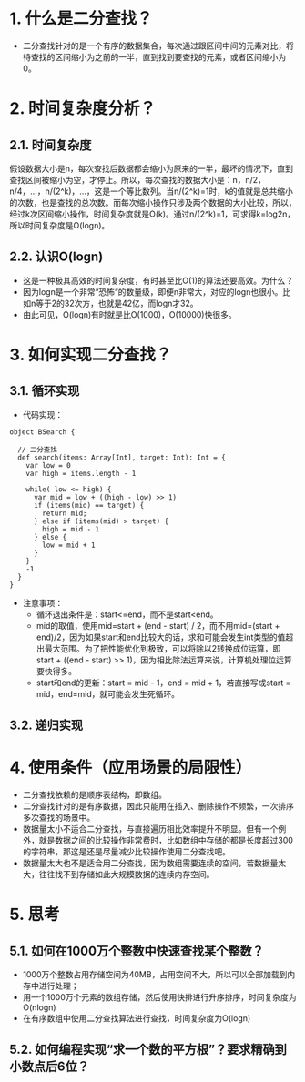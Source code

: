 # 1. 什么是二分查找？
- 二分查找针对的是一个有序的数据集合，每次通过跟区间中间的元素对比，将待查找的区间缩小为之前的一半，直到找到要查找的元素，或者区间缩小为0。

# 2. 时间复杂度分析？
## 2.1. 时间复杂度
假设数据大小是n，每次查找后数据都会缩小为原来的一半，最坏的情况下，直到查找区间被缩小为空，才停止。所以，每次查找的数据大小是：n，n/2，n/4，…，n/(2^k)，…，这是一个等比数列。当n/(2^k)=1时，k的值就是总共缩小的次数，也是查找的总次数。而每次缩小操作只涉及两个数据的大小比较，所以，经过k次区间缩小操作，时间复杂度就是O(k)。通过n/(2^k)=1，可求得k=log2n，所以时间复杂度是O(logn)。

## 2.2. 认识O(logn)
- 这是一种极其高效的时间复杂度，有时甚至比O(1)的算法还要高效。为什么？
- 因为logn是一个非常“恐怖“的数量级，即便n非常大，对应的logn也很小。比如n等于2的32次方，也就是42亿，而logn才32。
- 由此可见，O(logn)有时就是比O(1000)，O(10000)快很多。

# 3. 如何实现二分查找？
## 3.1. 循环实现
- 代码实现：
```
object BSearch {

  // 二分查找
  def search(items: Array[Int], target: Int): Int = {
    var low = 0
    var high = items.length - 1

    while( low <= high) {
      var mid = low + ((high - low) >> 1)
      if (items(mid) == target) {
        return mid;
      } else if (items(mid) > target) {
        high = mid - 1
      } else {
        low = mid + 1
      }
    }
    -1
  }
}
```
- 注意事项：
    - 循环退出条件是：start<=end，而不是start<end。
    - mid的取值，使用mid=start + (end - start) / 2，而不用mid=(start + end)/2，因为如果start和end比较大的话，求和可能会发生int类型的值超出最大范围。为了把性能优化到极致，可以将除以2转换成位运算，即start + ((end - start) >> 1)，因为相比除法运算来说，计算机处理位运算要快得多。
    - start和end的更新：start = mid - 1，end = mid + 1，若直接写成start = mid，end=mid，就可能会发生死循环。

## 3.2. 递归实现


# 4. 使用条件（应用场景的局限性）
- 二分查找依赖的是顺序表结构，即数组。
- 二分查找针对的是有序数据，因此只能用在插入、删除操作不频繁，一次排序多次查找的场景中。
- 数据量太小不适合二分查找，与直接遍历相比效率提升不明显。但有一个例外，就是数据之间的比较操作非常费时，比如数组中存储的都是长度超过300的字符串，那这是还是尽量减少比较操作使用二分查找吧。
- 数据量太大也不是适合用二分查找，因为数组需要连续的空间，若数据量太大，往往找不到存储如此大规模数据的连续内存空间。

# 5. 思考
## 5.1. 如何在1000万个整数中快速查找某个整数？
- 1000万个整数占用存储空间为40MB，占用空间不大，所以可以全部加载到内存中进行处理；
- 用一个1000万个元素的数组存储，然后使用快排进行升序排序，时间复杂度为O(nlogn)
- 在有序数组中使用二分查找算法进行查找，时间复杂度为O(logn)

## 5.2. 如何编程实现“求一个数的平方根”？要求精确到小数点后6位？
